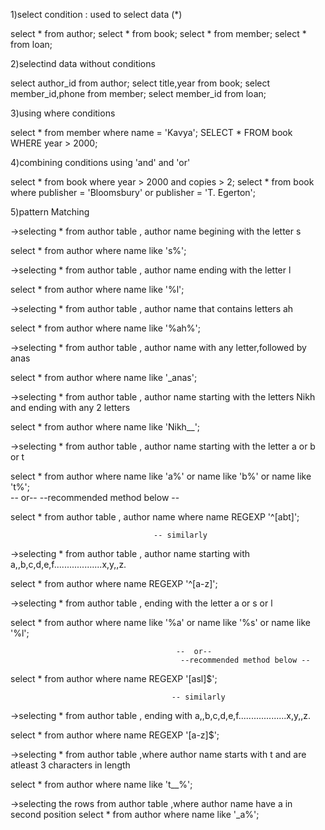 1)select condition : used to select data (*)


select * from author;
select * from book;
select * from member;
select * from loan;



2)selectind data without conditions


select author_id from author;
select title,year from book;
select member_id,phone from member;
select member_id from loan;



3)using where conditions 


select * from member where name = 'Kavya';
SELECT * FROM book WHERE year > 2000;



4)combining conditions using 'and' and 'or' 


select * from book where year > 2000 and copies > 2;
select * from book where publisher = 'Bloomsbury' or publisher = 'T. Egerton';



5)pattern Matching


->selecting * from author table , author name begining with the letter s


select * from author where name like 's%';



->selecting  * from author table , author name ending with the letter l


select * from author where name like '%l';



->selecting  * from author table , author name that contains letters ah


select * from author where name like '%ah%';



->selecting  * from author table , author name with any letter,followed by anas


select * from author where name like '_anas';



->selecting  * from author table , author name starting with the letters Nikh and ending with any 2 letters


select * from author where name like 'Nikh__';



->selecting  * from author table , author name starting with the letter a or b or t


select * from author where name like 'a%' or name like 'b%' or name like 't%';  
                                      --  or-- 
                                  --recommended method below -- 

								  
select  * from author table , author name where  name REGEXP '^[abt]';


									-- similarly

									
->selecting * from author table , author name starting with a,,b,c,d,e,f...................x,y,,z.


select * from author where  name REGEXP '^[a-z]';


->selecting * from author table , ending with the letter a or s or l


select * from author where name like '%a' or name like '%s' or name like '%l'; 


                                         --  or-- 
                                          --recommended method below -- 

										  
select * from author where  name REGEXP '[asl]$';


                                        -- similarly

										
->selecting * from author table , ending with a,,b,c,d,e,f...................x,y,,z.


select * from author where  name REGEXP '[a-z]$';


->selecting * from author table ,where author name starts with t and are atleast 3 characters in length


select * from author where name like 't__%';


->selecting the rows from author table ,where author name have a in second position
select * from author where name like '_a%';
